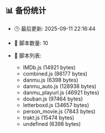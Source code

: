 ## 📊 备份统计

- 🕒 最后更新: 2025-09-11 22:16:44
- 📁 脚本数量: 10
- 📄 脚本列表:

  - IMDb.js (14921 bytes)
  - combined.js (86177 bytes)
  - danmu.js (6398 bytes)
  - danmu_auto.js (128938 bytes)
  - danmu_playurl.js (46921 bytes)
  - douban.js (97464 bytes)
  - letterboxd.js (34657 bytes)
  - person_movie.js (7843 bytes)
  - trakt.js (15474 bytes)
  - undefined (6398 bytes)
